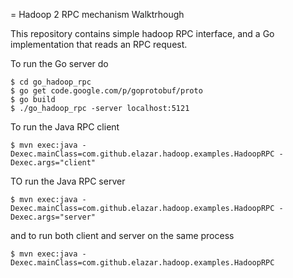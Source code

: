 = Hadoop 2 RPC mechanism Walktrhough

This repository contains simple hadoop RPC interface, and a Go
implementation that reads an RPC request.

To run the Go server do

    $ cd go_hadoop_rpc
    $ go get code.google.com/p/goprotobuf/proto
    $ go build
    $ ./go_hadoop_rpc -server localhost:5121

To run the Java RPC client

    $ mvn exec:java -Dexec.mainClass=com.github.elazar.hadoop.examples.HadoopRPC -Dexec.args="client"

TO run the Java RPC server

    $ mvn exec:java -Dexec.mainClass=com.github.elazar.hadoop.examples.HadoopRPC -Dexec.args="server"

and to run both client and server on the same process

    $ mvn exec:java -Dexec.mainClass=com.github.elazar.hadoop.examples.HadoopRPC
